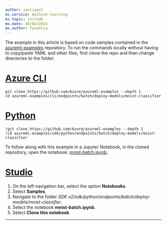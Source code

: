 ```yaml
---
author: santiagxf
ms.service: machine-learning
ms.topic: include
ms.date: 04/02/2024
ms.author: fasantia
---
```


The example in this article is based on code samples contained in the [azureml-examples](https://github.com/azure/azureml-examples) repository. To run the commands locally without having to copy/paste YAML and other files, first clone the repo and then change directories to the folder:

# [Azure CLI](#tab/cli)

```azurecli
git clone https://github.com/Azure/azureml-examples --depth 1
cd azureml-examples/cli/endpoints/batch/deploy-models/mnist-classifier
```

# [Python](#tab/python)

```azurecli
!git clone https://github.com/Azure/azureml-examples --depth 1
!cd azureml-examples/sdk/python/endpoints/batch/deploy-models/mnist-classifier
```

To follow along with this example in a Jupyter Notebook, in the cloned repository, open the notebook: [mnist-batch.ipynb](https://github.com/Azure/azureml-examples/blob/main/sdk/python/endpoints/batch/deploy-models/mnist-classifier/mnist-batch.ipynb).

# [Studio](#tab/azure-studio)

1. On the left navigation bar, select the option __Notebooks__.
1. Select __Samples__.
1. Navigate to the folder _SDK v2/sdk/python/endpoints/batch/deploy-models/mnist-classifier_.
1. Select the notebook __mnist-batch.ipynb__.
1. Select __Clone this notebook__.

---